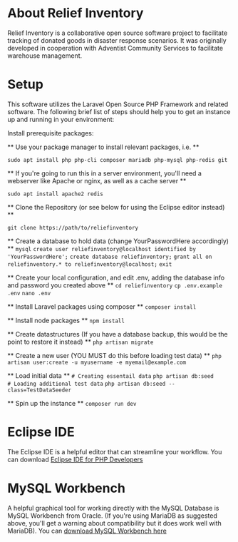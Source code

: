 # About Relief Inventory

Relief Inventory is a collaborative open source software project to facilitate tracking of donated goods in disaster response scenarios. 
It was originally developed in cooperation with Adventist Community Services to facilitate warehouse management.

# Setup 

This software utilizes the Laravel Open Source PHP Framework and related software. The following brief list of steps
should help you to get an instance up and running in your environment:

Install prerequisite packages:

** Use your package manager to install relevant packages, i.e. **

  `sudo apt install php php-cli composer mariadb php-mysql php-redis git`
  
** If you're going to run this in a server environment, you'll need a webserver like Apache or nginx, as well as a cache server **

  `sudo apt install apache2 redis`

** Clone the Repository (or see below for using the Eclipse editor instead) **

  `git clone https://path/to/reliefinventory`

** Create a database to hold data (change YourPasswordHere accordingly) **
  `mysql`
  `create user reliefinventory@localhost identified by 'YourPasswordHere';`
  `create database reliefinventory;`
  `grant all on reliefinventory.* to reliefinventory@localhost;`
  `exit`

** Create your local configuration, and edit .env, adding the database info and password you created above **
  `cd reliefinventory`
  `cp .env.example .env`
  `nano .env`

** Install Laravel packages using composer **
  `composer install`
  
** Install node packages **
  `npm install`

** Create datastructures (If you have a database backup, this would be the point to restore it instead) **
  `php artisan migrate`
  
** Create a new user (YOU MUST do this before loading test data) **
  `php artisan user:create -u myusername -e myemail@example.com`
  
** Load initial data **
  `# Creating essentail data`
  `php artisan db:seed`  
  `# Loading additional test data`
  `php artisan db:seed --class=TestDataSeeder`

** Spin up the instance **
  `composer run dev`
  
# Eclipse IDE

The Eclipse IDE is a helpful editor that can streamline your workflow. You can download [Eclipse IDE for PHP Developers](https://www.eclipse.org/downloads/packages/)

# MySQL Workbench

A helpful graphical tool for working directly with the MySQL Database is MySQL Workbench from Oracle. (If you're using MariaDB as suggested above, you'll get a warning about compatibility but it does work well with MariaDB). You can [download MySQL Workbench here](https://www.mysql.com/products/workbench/)
